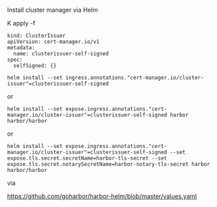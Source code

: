 Install cluster manager via Helm

 K apply -f 
```
kind: ClusterIssuer
apiVersion: cert-manager.io/v1
metadata:
  name: clusterissuer-self-signed
spec:
  selfSigned: {}
```




```
helm install --set ingress.annotations."cert-manager.io/cluster-issuer"=clusterissuer-self-signed
```
or

```
helm install --set expose.ingress.annotations."cert-manager.io/cluster-issuer"=clusterissuer-self-signed harbor harbor/harbor
```
or

```
helm install --set expose.ingress.annotations."cert-manager.io/cluster-issuer"=clusterissuer-self-signed --set expose.tls.secret.secretName=harbor-tls-secret --set expose.tls.secret.notarySecretName=harbor-notary-tls-secret harbor harbor/harbor
```


via 

https://github.com/goharbor/harbor-helm/blob/master/values.yaml
